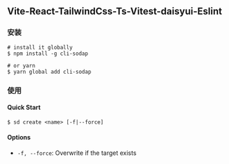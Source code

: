 ## Vite-React-TailwindCss-Ts-Vitest-daisyui-Eslint

### 安装

```shell
# install it globally
$ npm install -g cli-sodap

# or yarn
$ yarn global add cli-sodap
```

### 使用

#### Quick Start

```shell
$ sd create <name> [-f|--force]
```

#### Options

- `-f, --force`: Overwrite if the target exists